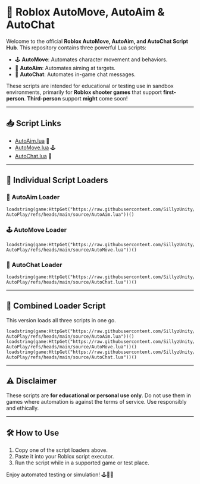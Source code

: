 # 🤖 **Roblox AutoMove, AutoAim & AutoChat**

Welcome to the official **Roblox AutoMove, AutoAim, and AutoChat Script Hub**. This repository contains three powerful Lua scripts:

* 🕹️ **AutoMove**: Automates character movement and behaviors.
* 🎯 **AutoAim**: Automates aiming at targets.
* 💬 **AutoChat**: Automates in-game chat messages.

These scripts are intended for educational or testing use in sandbox environments, primarily for **Roblox shooter games** that support **first-person**. **Third-person** support **might** come soon!

---

## 📥 **Script Links**

* [AutoAim.lua](https://raw.githubusercontent.com/SillyzUnity/Roblox-AutoPlay/refs/heads/main/source/AutoAim.lua) 🎯
* [AutoMove.lua](https://raw.githubusercontent.com/SillyzUnity/Roblox-AutoPlay/refs/heads/main/source/AutoMove.lua) 🕹️
* [AutoChat.lua](https://raw.githubusercontent.com/SillyzUnity/Roblox-AutoPlay/refs/heads/main/source/AutoChat.lua) 💬

---

## 📜 **Individual Script Loaders**

### 🎯 **AutoAim Loader**

```
loadstring(game:HttpGet("https://raw.githubusercontent.com/SillyzUnity/Roblox-AutoPlay/refs/heads/main/source/AutoAim.lua"))()
```

### 🕹️ **AutoMove Loader**

```
loadstring(game:HttpGet("https://raw.githubusercontent.com/SillyzUnity/Roblox-AutoPlay/refs/heads/main/source/AutoMove.lua"))()
```

### 💬 **AutoChat Loader**

```
loadstring(game:HttpGet("https://raw.githubusercontent.com/SillyzUnity/Roblox-AutoPlay/refs/heads/main/source/AutoChat.lua"))()
```

---

## 🔁 **Combined Loader Script**

This version loads all three scripts in one go.

```
loadstring(game:HttpGet("https://raw.githubusercontent.com/SillyzUnity/Roblox-AutoPlay/refs/heads/main/source/AutoAim.lua"))()
loadstring(game:HttpGet("https://raw.githubusercontent.com/SillyzUnity/Roblox-AutoPlay/refs/heads/main/source/AutoMove.lua"))()
loadstring(game:HttpGet("https://raw.githubusercontent.com/SillyzUnity/Roblox-AutoPlay/refs/heads/main/source/AutoChat.lua"))()
```

---

## ⚠️ **Disclaimer**

These scripts are **for educational or personal use only**. Do not use them in games where automation is against the terms of service. Use responsibly and ethically.

---

## 🛠️ **How to Use**

1. Copy one of the script loaders above.
2. Paste it into your Roblox script executor.
3. Run the script while in a supported game or test place.

Enjoy automated testing or simulation! 🕹️🎯💬
